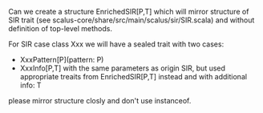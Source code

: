 
Can we create a structure EnrichedSIR[P,T] which will mirror structure of SIR trait
(see scalus-core/share/src/main/scalus/sir/SIR.scala)  and without definition of top-level methods.

For SIR case class Xxx we will have a sealed trait with two cases:
- XxxPattern[P](pattern: P)
- XxxInfo[P,T] with the same parameters as origin SIR, but used appropriate treaits from EnrichedSIR[P,T] instead and with additional info: T

please mirror structure closly and don't use instanceof.
